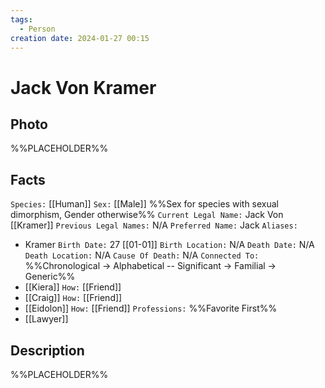 ```yaml
---
tags:
  - Person
creation date: 2024-01-27 00:15
---
```

# Jack Von Kramer

## Photo

%%PLACEHOLDER%%

## Facts

`Species:` [[Human]]
`Sex:` [[Male]] %%Sex for species with sexual dimorphism, Gender otherwise%%
`Current Legal Name:` Jack Von [[Kramer]]
`Previous Legal Names:` N/A
`Preferred Name:` Jack
`Aliases:`
- Kramer
`Birth Date:` 27 [[01-01]]
`Birth Location:` N/A
`Death Date:` N/A
`Death Location:` N/A
`Cause Of Death:` N/A
`Connected To:` %%Chronological -> Alphabetical -- Significant -> Familial -> Generic%%
- [[Kiera]] `How:` [[Friend]]
- [[Craig]] `How:` [[Friend]]
- [[Eidolon]] `How:` [[Friend]]
`Professions:` %%Favorite First%%
- [[Lawyer]]

## Description

%%PLACEHOLDER%%
